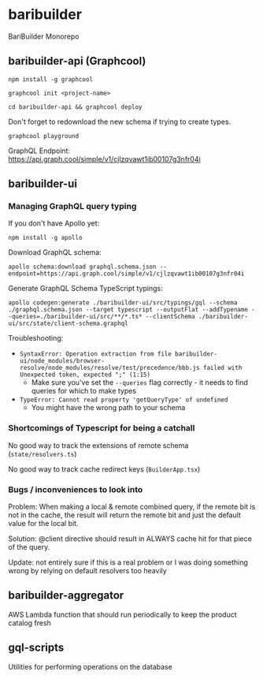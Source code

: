 # baribuilder
BariBuilder Monorepo

## baribuilder-api (Graphcool)

`npm install -g graphcool`

`graphcool init <project-name>`

`cd baribuilder-api && graphcool deploy`

Don't forget to redownload the new schema if trying to create types.

`graphcool playground`

GraphQL Endpoint: https://api.graph.cool/simple/v1/cjlzqvawt1ib00107g3nfr04i

## baribuilder-ui

### Managing GraphQL query typing
If you don't have Apollo yet:

`npm install -g apollo`

Download GraphQL schema:

`apollo schema:download graphql.schema.json --endpoint=https://api.graph.cool/simple/v1/cjlzqvawt1ib00107g3nfr04i`

Generate GraphQL Schema TypeScript typings:

`apollo codegen:generate ./baribuilder-ui/src/typings/gql --schema ./graphql.schema.json --target typescript --outputFlat --addTypename --queries=./baribuilder-ui/src/**/*.ts* --clientSchema ./baribuilder-ui/src/state/client-schema.graphql`

Troubleshooting:
* `SyntaxError: Operation extraction from file baribuilder-ui/node_modules/browser-resolve/node_modules/resolve/test/precedence/bbb.js failed with 
   Unexpected token, expected ";" (1:15)`
    * Make sure you've set the `--queries` flag correctly - it needs to find queries for which to make types
* `TypeError: Cannot read property 'getQueryType' of undefined`
    * You might have the wrong path to your schema 

### Shortcomings of Typescript for being a catchall

No good way to track the extensions of remote schema (`state/resolvers.ts`)

No good way to track cache redirect keys (`BuilderApp.tsx`)

### Bugs / inconveniences to look into

Problem: When making a local & remote combined query, if the remote bit is not in the cache, the result will return the remote bit and just the default value for the local bit.

Solution: @client directive should result in ALWAYS cache hit for that piece of the query.

Update: not entirely sure if this is a real problem or I was doing something wrong by relying on default resolvers too heavily

## baribuilder-aggregator

AWS Lambda function that should run periodically to keep the product catalog fresh

## gql-scripts

Utilities for performing operations on the database

